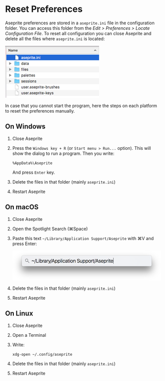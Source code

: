 # Reset Preferences

Aseprite preferences are stored in a `aseprite.ini` file in the
configuration folder. You can access this folder from the *Edit >
Preferences > Locate Configuration File*. To reset all configuration
you can close Aseprite and delete all the files where `aseprite.ini` is located:

![Files in Preference Folder](reset-preferences/preffiles.png)

In case that you cannot start the program, here the steps on each
platform to reset the preferences manually.

## On Windows

1. Close Aseprite
1. Press the `Windows key + R` (or `Start menu > Run...` option).
   This will show the dialog to run a program. Then you write:

       %AppData%\Aseprite

   And press `Enter` key.
1. Delete the files in that folder (mainly `aseprite.ini`)
1. Restart Aseprite

## On macOS

1. Close Aseprite
1. Open the Spotlight Search (⌘Space)
1. Paste this text `~/Library/Application Support/Aseprite` with ⌘V and press Enter:

   ![Spotlight Search](reset-preferences/spotlight.png)

1. Delete the files in that folder (mainly `aseprite.ini`)
1. Restart Aseprite

## On Linux

1. Close Aseprite
1. Open a Terminal
1. Write:

       xdg-open ~/.config/aseprite

1. Delete the files in that folder (mainly `aseprite.ini`)
1. Restart Aseprite
